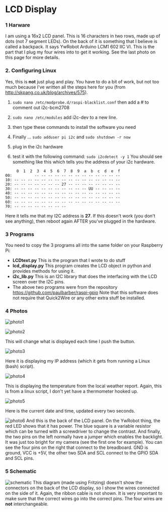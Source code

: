 LCD Display
===============================
### 1 Harware
I am using a 16x2 LCD panel. This is 16 characters in two rows, made up of dots (not 7 segment LEDs).
On the back of it is something that I believe is called a backpack. It says YwRobot Arduino LCM1 602 IIC VI.
This is the part that I plug my four wires into to get it working. See the last photo on this page for more details.

### 2. Configuring Linux
Yes, this is **not** just plug and play. You have to do a bit of work, but not too much because I've written all the steps here for you (from http://skpang.co.uk/blog/archives/575).

1. `sudo nano /etc/modprobe.d/raspi-blacklist.conf`
then add a # to comment out i2c-bcm2708

2. `sudo nano /etc/modules`
add i2c-dev to a new line.

3. then type these commands to install the software you need

4. Finally ...  `sudo adduser pi i2c`  and `sudo shutdown -r now`

5. plug in the i2c hardware

6. test it with the following command: `sudo i2cdetect -y 1` 
You should see something like this which tells you the address of your i2c hardware.

```
     0  1  2  3  4  5  6  7  8  9  a  b  c  d  e  f
00:          -- -- -- -- -- -- -- -- -- -- -- -- -- 
10: -- -- -- -- -- -- -- -- -- -- -- -- -- -- -- -- 
20: -- -- -- -- -- -- -- 27 -- -- -- -- -- -- -- -- 
30: -- -- -- -- -- -- -- -- -- -- -- UU -- -- -- -- 
40: -- -- -- -- -- -- -- -- -- -- -- -- -- -- -- -- 
50: -- -- -- -- -- -- -- -- -- -- -- -- -- -- -- -- 
60: -- -- -- -- -- -- -- -- -- -- -- -- -- -- -- -- 
70: -- -- -- -- -- -- -- --  
```

Here it tells me that my I2C address is **27**. If this doesn't work (you don't see anything), then reboot again AFTER you've plugged in the hardware.

### 3 Programs
You need to copy the 3 programs all into the same folder on your Raspberry Pi: 
* **LCDtext.py** This is the program that I wrote to do stuff
* **lcd_display.py** This program creates the LCD object in python and provides methods for using it.
* **i2c_lib.py** This is an I2C library that does the interfacing with the LCD screen over the I2C pins.
* The above two programs were from the repository https://github.com/paulbarber/raspi-gpio
Note that this software does not require that Quick2Wire or any other extra stuff be installed.

### 4 Photos
![photo1](https://raw.githubusercontent.com/salamander2/RaspberryPi/master/programs/LCD/LCD_1.jpg)

![photo2](https://raw.githubusercontent.com/salamander2/RaspberryPi/master/programs/LCD/LCD_2.jpg)

This will change what is displayed each time I push the button.

![photo3](https://raw.githubusercontent.com/salamander2/RaspberryPi/master/programs/LCD/LCD_3.jpg)

Here it is displaying my IP address (which it gets from running a Linux (bash) script).

![photo4](https://raw.githubusercontent.com/salamander2/RaspberryPi/master/programs/LCD/LCD_4.jpg)

This is displaying the temperature from the local weather report.  Again, this is from a linux script, I don't yet have a thermometer hooked up.

![photo5](https://raw.githubusercontent.com/salamander2/RaspberryPi/master/programs/LCD/LCD_5.jpg)

Here is the current date and time, updated every two seconds.

![photo6](https://raw.githubusercontent.com/salamander2/RaspberryPi/master/programs/LCD/LCD_6.jpg)
And this is the back of the LCD panel. On the YwRobot thing, the red LED shows that it has power. The blue square is a variable resistor which can be turned with a screwdriver to change the contrast. And finally, the two pins on the left normally have a jumper which enables the backlight. It was just too bright for my camera (see the first one for example). You can see the four pins on the right that connect to the breadboard. GND is ground, VCC is +5V, the other two SDA and SCL connect to the GPIO SDA and SCL pins.

### 5 Schematic
![schematic](https://raw.githubusercontent.com/salamander2/RaspberryPi/master/programs/LCD/LCD_bb.png) This diagram (made using Fritzing) doesn't show the connectors on the back of the LCD display, so I show the wires connected on the side of it.  Again, the ribbon cable is not shown.
It is very important to make sure that the correct wires go into the correct pins. The four wires are **not** interchangeable.

